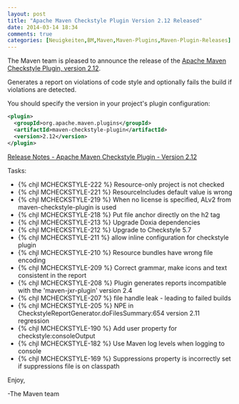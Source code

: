 ```yaml
---
layout: post
title: "Apache Maven Checkstyle Plugin Version 2.12 Released"
date: 2014-03-14 18:34
comments: true
categories: [Neuigkeiten,BM,Maven,Maven-Plugins,Maven-Plugin-Releases]
---
```

The Maven team is pleased to announce the release of the 
[Apache Maven Checkstyle Plugin, version 2.12](http://maven.apache.org/plugins/maven-checkstyle-plugin/).

Generates a report on violations of code style and optionally fails the build if violations are detected.

You should specify the version in your project's plugin configuration:

``` xml
<plugin>
  <groupId>org.apache.maven.plugins</groupId>
  <artifactId>maven-checkstyle-plugin</artifactId>
  <version>2.12</version>
</plugin>
```

<!-- more -->

[Release Notes - Apache Maven Checkstyle Plugin - Version 2.12](http://jira.codehaus.org/secure/ReleaseNote.jspa?projectId=11127&styleName=Html&version=19723)

Tasks:
 * {% chjl MCHECKSTYLE-222 %} Resource-only project is not checked
 * {% chjl MCHECKSTYLE-221 %} ResourceIncludes default value is wrong
 * {% chjl MCHECKSTYLE-219 %} When no license is specified, ALv2 from maven-checkstyle-plugin is used
 * {% chjl MCHECKSTYLE-218 %} Put file anchor directly on the h2 tag
 * {% chjl MCHECKSTYLE-213 %} Upgrade Doxia dependencies
 * {% chjl MCHECKSTYLE-212 %} Upgrade to Checkstyle 5.7
 * {% chjl MCHECKSTYLE-211 %} allow inline configuration for checkstyle plugin
 * {% chjl MCHECKSTYLE-210 %} Resource bundles have wrong file encoding
 * {% chjl MCHECKSTYLE-209 %} Correct grammar, make icons and text consistent in the report
 * {% chjl MCHECKSTYLE-208 %} Plugin generates reports incompatible with the 'maven-jxr-plugin' version 2.4
 * {% chjl MCHECKSTYLE-207 %} file handle leak - leading to failed builds
 * {% chjl MCHECKSTYLE-205 %} NPE in CheckstyleReportGenerator.doFilesSummary:654 version 2.11 regression
 * {% chjl MCHECKSTYLE-190 %} Add user property for checkstyle:consoleOutput
 * {% chjl MCHECKSTYLE-182 %} Use Maven log levels when logging to console
 * {% chjl MCHECKSTYLE-169 %} Suppressions property is incorrectly set if suppressions file is on classpath


Enjoy,

-The Maven team
